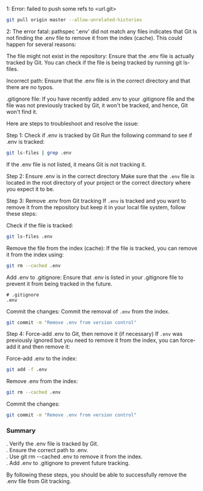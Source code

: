 1: Error: failed to push some refs to <url.git>

```bash
git pull origin master --allow-unrelated-histories
```

2: The error fatal: pathspec '.env' did not match any files 
indicates that Git is not finding the .env file to remove it from the index (cache). This could happen for several reasons:

The file might not exist in the repository: Ensure that the .env file is actually tracked by Git. You can check if the file is being tracked by running git ls-files.

Incorrect path: Ensure that the .env file is in the correct directory and that there are no typos.

.gitignore file: If you have recently added .env to your .gitignore file and the file was not previously tracked by Git, it won't be tracked, and hence, Git won't find it.

Here are steps to troubleshoot and resolve the issue:

Step 1: Check if .env is tracked by Git
Run the following command to see if .env is tracked:

```sh
git ls-files | grep .env
```
If the .env file is not listed, it means Git is not tracking it.

Step 2: Ensure .env is in the correct directory
Make sure that the `.env` file is located in the root directory of your project or the correct directory where you expect it to be.

Step 3: Remove .env from Git tracking
If `.env` is tracked and you want to remove it from the repository but keep it in your local file system, follow these steps:

Check if the file is tracked:

```sh
git ls-files .env
```

Remove the file from the index (cache):
If the file is tracked, you can remove it from the index using:

```sh
git rm --cached .env
```

Add .env to .gitignore:
Ensure that .env is listed in your .gitignore file to prevent it from being tracked in the future.

```plainText
# .gitignore
.env
```

Commit the changes:
Commit the removal of `.env` from the index.

```sh
git commit -m "Remove .env from version control"
```

Step 4: Force-add .env to Git, then remove it (if necessary)
If `.env` was previously ignored but you need to remove it from the index, you can force-add it and then remove it:

Force-add .env to the index:

```sh
git add -f .env
```

Remove .env from the index:

```sh
git rm --cached .env
```

Commit the changes:

```sh
git commit -m "Remove .env from version control"
```

### Summary
. Verify the .env file is tracked by Git.</br>
. Ensure the correct path to .env.</br>
. Use git rm --cached .env to remove it from the index.</br>
. Add .env to .gitignore to prevent future tracking.</br>

By following these steps, you should be able to successfully remove the .env file from Git tracking.
